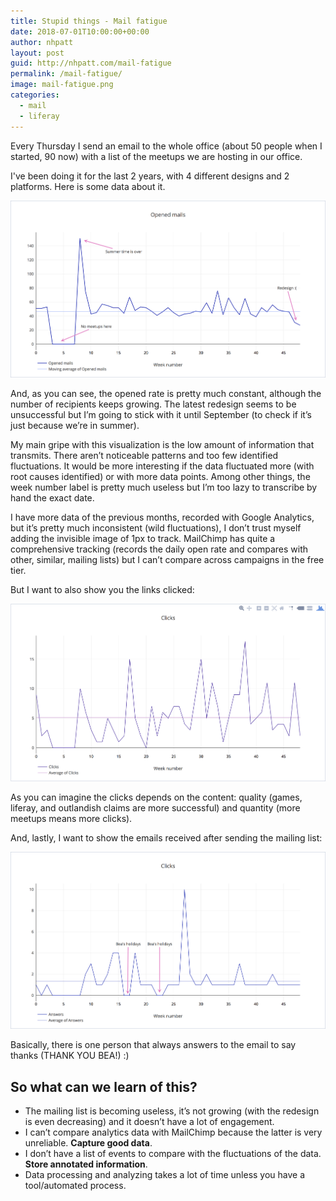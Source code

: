 ```yaml
---
title: Stupid things - Mail fatigue
date: 2018-07-01T10:00:00+00:00
author: nhpatt
layout: post
guid: http://nhpatt.com/mail-fatigue
permalink: /mail-fatigue/
image: mail-fatigue.png
categories:
  - mail
  - liferay
---
```


Every Thursday I send an email to the whole office (about 50 people when I started, 90 now) with a list of the
meetups we are hosting in our office.

I've been doing it for the last 2 years, with 4 different designs and 2 platforms. Here is some data about it.

<a href="../images/mail-opens.png"><img src="../images/mail-opens.png"></a>

And, as you can see, the opened rate is pretty much constant, although the number of recipients keeps growing. The latest redesign seems to be unsuccessful but I’m going to stick with it until September (to check if it’s just because we’re in summer).

My main gripe with this visualization is the low amount of information that transmits. There aren’t noticeable patterns and too few identified fluctuations. It would be more interesting if the data fluctuated more (with root causes identified) or with more data points. Among other things, the week number label is pretty much useless but I’m too lazy to transcribe by hand the exact date.

I have more data of the previous months, recorded with Google Analytics, but it’s pretty much inconsistent (wild fluctuations), I don’t trust myself adding the invisible image of 1px to track. MailChimp has quite a comprehensive tracking (records the daily open rate and compares with other, similar, mailing lists) but I can’t compare across campaigns in the free tier.

But I want to also show you the links clicked:

<a href="../images/mail-clicks.png"><img src="../images/mail-clicks.png"></a>

As you can imagine the clicks depends on the content: quality (games, liferay, and outlandish claims are more successful)
and quantity (more meetups means more clicks).

And, lastly, I want to show the emails received after sending the mailing list:

<a href="../images/mail-thanks.png"><img src="../images/mail-thanks.png"></a>

Basically, there is one person that always answers to the email to say thanks (THANK YOU BEA!) :)

## So what can we learn of this?

* The mailing list is becoming useless, it’s not growing (with the redesign is even decreasing) and it doesn’t have a lot of engagement.
* I can’t compare analytics data with MailChimp because the latter is very unreliable. **Capture good data**.
* I don’t have a list of events to compare with the fluctuations of the data. **Store annotated information**.
* Data processing and analyzing takes a lot of time unless you have a tool/automated process.